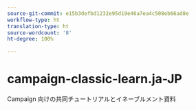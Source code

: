 ```yaml
---
source-git-commit: e15b3defbd1232e95d19e46a7ea4c508eb66ad8e
workflow-type: ht
translation-type: ht
source-wordcount: '8'
ht-degree: 100%

---
```

# campaign-classic-learn.ja-JP

Campaign 向けの共同チュートリアルとイネーブルメント資料
